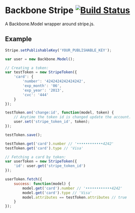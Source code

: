 # Backbone Stripe [![Build Status](https://secure.travis-ci.org/amccloud/backbone-stripe.png)](http://travis-ci.org/amccloud/backbone-stripe]) #
A Backbone.Model wrapper around stripe.js.

## Example ##
```javascript
Stripe.setPublishableKey('YOUR_PUBLISHABLE_KEY');

var user = new Backbone.Model();

// Creating a token:
var testToken = new StripeToken({
    'card': {
        'number': '4242424242424242',
        'exp_month': '06',
        'exp_year': '2013',
        'cvc': '444'
    }
});

testToken.on('change:id', function(model, token) {
    // Anytime the token id is changed update the account.
    user.set('stripe_token_id', token);
});

testToken.save();

testToken.get('card').number // '••••••••••••4242'
testToken.get('card').type // 'Visa'

// Fetching a card by token:
var userToken = new StripeToken({
    'id': user.get('stripe_token_id')
});

userToken.fetch({
    success: function(model) {
        model.get('card').number // '••••••••••••4242'
        model.get('card').type // 'Visa'
        model.attributes == testToken.attributes // true
    }
});
```
